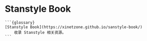 # Stanstyle Book

````{div} w3-pale-green w3-padding
```{glossary}
[Stanstyle Book](https://xinetzone.github.io/sanstyle-book/)
    收录 Stanstyle 相关资源。
```
````